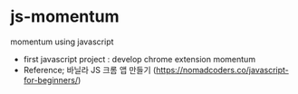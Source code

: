 # js-momentum
momentum using javascript
- first javascript project : develop chrome extension momentum
- Reference; 바닐라 JS 크롬 앱 만들기 (https://nomadcoders.co/javascript-for-beginners/)